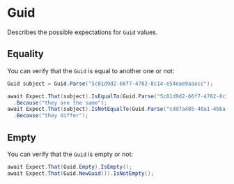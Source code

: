 # Guid

Describes the possible expectations for `Guid` values.

## Equality

You can verify that the `Guid` is equal to another one or not:

```csharp
Guid subject = Guid.Parse("5c01d9d2-66f7-4782-8c14-e54eae9aaacc");

await Expect.That(subject).IsEqualTo(Guid.Parse("5c01d9d2-66f7-4782-8c14-e54eae9aaacc"))
  .Because("they are the same");
await Expect.That(subject).IsNotEqualTo(Guid.Parse("cdd7a485-40a1-4bba-bb8b-d0e903704b02"))
  .Because("they differ");
```

## Empty

You can verify that the `Guid` is empty or not:

```csharp
await Expect.That(Guid.Empty).IsEmpty();
await Expect.That(Guid.NewGuid()).IsNotEmpty();
```
